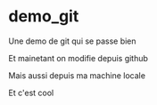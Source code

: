 # demo_git
Une demo de git qui se passe bien

Et mainetant on modifie depuis github

Mais aussi depuis ma machine locale

Et c'est cool
